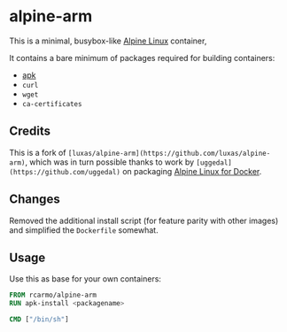 # alpine-arm

This is a minimal, busybox-like [Alpine Linux](http://alpinelinux.org/) container, 

It contains a bare minimum of packages required for building containers:

- [apk](http://wiki.alpinelinux.org/wiki/Alpine_Linux_package_management)
- `curl`
- `wget`
- `ca-certificates`

## Credits

This is a fork of `[luxas/alpine-arm](https://github.com/luxas/alpine-arm)`, which was in turn possible thanks to work by `[uggedal](https://github.com/uggedal)` on packaging [Alpine Linux for Docker](https://github.com/uggedal/docker-alpine).

## Changes

Removed the additional install script (for feature parity with other images) and simplified the `Dockerfile` somewhat.

## Usage

Use this as base for your own containers:

```dockerfile
FROM rcarmo/alpine-arm
RUN apk-install <packagename>

CMD ["/bin/sh"]
```
